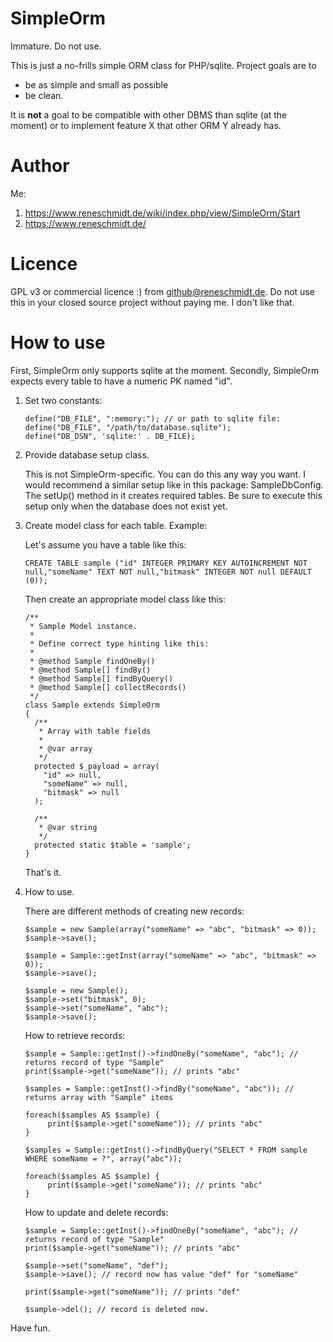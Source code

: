# SimpleOrm
Immature. Do not use.

This is just a no-frills simple ORM class for PHP/sqlite. Project goals are to

  - be as simple and small as possible
  - be clean.

It is **not** a goal to be compatible with other DBMS than sqlite (at the moment) or to implement feature X that
other ORM Y already has.

# Author

Me:

1. https://www.reneschmidt.de/wiki/index.php/view/SimpleOrm/Start
2. https://www.reneschmidt.de/

# Licence

GPL v3 or commercial licence :) from github@reneschmidt.de. Do not use this in your closed source project
without paying me. I don't like that.

# How to use

First, SimpleOrm only supports sqlite at the moment. Secondly, SimpleOrm expects every table to have a
numeric PK named "id".

1. Set two constants:

       define("DB_FILE", ":memory:"); // or path to sqlite file: define("DB_FILE", "/path/to/database.sqlite");
       define("DB_DSN", 'sqlite:' . DB_FILE);

2. Provide database setup class.

   This is not SimpleOrm-specific. You can do this any way you want. I would recommend a similar setup like in this
   package: SampleDbConfig. The setUp() method in it creates required tables. Be sure to execute this setup only
   when the database does not exist yet.

3. Create model class for each table. Example:

   Let's assume you have a table like this:

       CREATE TABLE sample ("id" INTEGER PRIMARY KEY AUTOINCREMENT NOT null,"someName" TEXT NOT null,"bitmask" INTEGER NOT null DEFAULT (0));

   Then create an appropriate model class like this:

       /**
        * Sample Model instance.
        *
        * Define correct type hinting like this:
        *
        * @method Sample findOneBy()
        * @method Sample[] findBy()
        * @method Sample[] findByQuery()
        * @method Sample[] collectRecords()
        */
       class Sample extends SimpleOrm
       {
         /**
          * Array with table fields
          *
          * @var array
          */
         protected $_payload = array(
           "id" => null,
           "someName" => null,
           "bitmask" => null
         );

         /**
          * @var string
          */
         protected static $table = 'sample';
       }

   That's it.

4. How to use.

   There are different methods of creating new records:

       $sample = new Sample(array("someName" => "abc", "bitmask" => 0));
       $sample->save();

       $sample = Sample::getInst(array("someName" => "abc", "bitmask" => 0));
       $sample->save();

       $sample = new Sample();
       $sample->set("bitmask", 0);
       $sample->set("someName", "abc");
       $sample->save();

   How to retrieve records:

       $sample = Sample::getInst()->findOneBy("someName", "abc"); // returns record of type "Sample"
       print($sample->get("someName")); // prints "abc"

       $samples = Sample::getInst()->findBy("someName", "abc")); // returns array with "Sample" items

       foreach($samples AS $sample) {
            print($sample->get("someName")); // prints "abc"
       }

       $samples = Sample::getInst()->findByQuery("SELECT * FROM sample WHERE someName = ?", array("abc"));

       foreach($samples AS $sample) {
            print($sample->get("someName")); // prints "abc"
       }

    How to update and delete records:

       $sample = Sample::getInst()->findOneBy("someName", "abc"); // returns record of type "Sample"
       print($sample->get("someName")); // prints "abc"

       $sample->set("someName", "def");
       $sample->save(); // record now has value "def" for "someName"

       print($sample->get("someName")); // prints "def"

       $sample->del(); // record is deleted now.

Have fun.